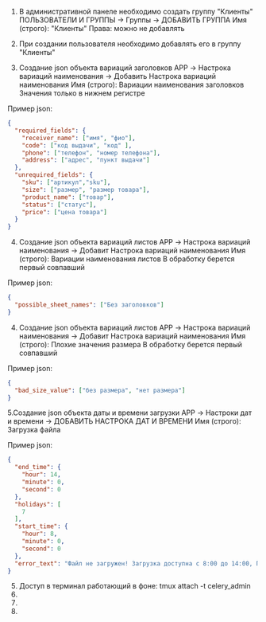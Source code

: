 1. В административной панеле необходимо создать группу "Клиенты"
ПОЛЬЗОВАТЕЛИ И ГРУППЫ -> Группы -> ДОБАВИТЬ ГРУППА 
Имя (строго): "Клиенты"
Права: можно не добавлять

2. При создании пользователя необходимо добавлять его в группу "Клиенты"

3. Создание json объекта вариаций заголовков
APP -> Настрока вариаций наименования -> Добавить Настрока вариаций наименования
Имя (строго): Вариации наименования заголовков
Значения только в нижнем регистре

Пример json:
```json
{
  "required_fields": {
    "receiver_name": ["имя", "фио"],
    "code": ["код выдачи", "код" ],
    "phone": ["телефон", "номер телефона"],
    "address": ["адрес", "пункт выдачи"]
  },
  "unrequired_fields": {
    "sku": ["артикул","sku"],
    "size": ["размер", "размер товара"],
    "product_name": ["товар"],
    "status": ["cтатус"],
    "price": ["цена товара"]
  }
}
```

4. Создание json объекта вариаций листов
APP ->  Настрока вариаций наименования -> Добавит Настрока вариаций наименования
Имя (строго): Вариации наименования листов
В обработку берется первый совпавший

Пример json:
```json
{
  "possible_sheet_names": ["Без заголовков"]
}
```


4. Создание json объекта вариаций листов
APP ->  Настрока вариаций наименования -> Добавит Настрока вариаций наименования
Имя (строго): Плохие значения размера
В обработку берется первый совпавший

Пример json:
```json
{
  "bad_size_value": ["без размера", "нет размера"]
}
```


5.Создание json объекта даты и времени загрузки
APP ->  Настроки дат и времени	-> ДОБАВИТЬ НАСТРОКА ДАТ И ВРЕМЕНИ
Имя (строго): Загрузка файла

Пример json:
```json
{
  "end_time": {
    "hour": 14,
    "minute": 0,
    "second": 0
  },
  "holidays": [
    7
  ],
  "start_time": {
    "hour": 8,
    "minute": 0,
    "second": 0
  },
  "error_text": "Файл не загружен! Загрузка доступна с 8:00 до 14:00, ПН-СБ"
}
```



5.  Доступ в терминал работающий в фоне: tmux attach -t celery_admin
6.
7.
8.
